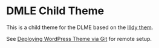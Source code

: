 # DMLE Child Theme

This is a child theme for the DLME based on the [Illdy them](https://colorlib.com/wp/themes/illdy/).

See [Deploying WordPress Theme via Git](https://gist.github.com/waynegraham/64a3062368d97c5a3502ecdc7bf5e462) for remote setup.
